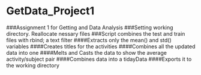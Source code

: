 GetData_Project1
================

###Assignment 1 for Getting and Data Analysis
###Setting working directory. Reallocate nessary files
###Script combines the test and train files with rbind; a text filter
 ####Extracts only the mean() and std() variables 
 ####Creates titles for the activities 
 ####Combines all the updated data into one 
 ####Melts and Casts the data to show the average activity/subject pair 
 ####Combines data into a tidayData 
 ####Exports it to the working directory
